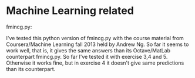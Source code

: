 Machine Learning related
==
fmincg.py: 

I've tested this python version of fmincg.py with the course material from Coursera/Machine Learning fall 2013 held by Andrew Ng. So far it seems to work well, that is, it gives the same answers than its Octave/MatLab counterpart fmincg.py. So far I've tested it with exercise 3,4 and 5. Otherwise it works fine, but in exercise 4 it doesn't give same predictions than its counterpart.
